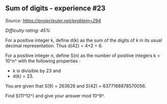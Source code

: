 Sum of digits - experience \#23
-------------------------------

*Source: https://projecteuler.net/problem=294*


*Difficulty rating: 45%*

For a positive integer k, define d(k) as the sum of the digits of k in
its usual decimal representation. Thus d(42) = 4+2 = 6.

For a positive integer n, define S(n) as the number of positive integers
k \< 10^n^ with the following properties :

-   k is divisible by 23 and
-   d(k) = 23.

You are given that S(9) = 263626 and S(42) = 6377168878570056.

Find S(11^12^) and give your answer mod 10^9^.
